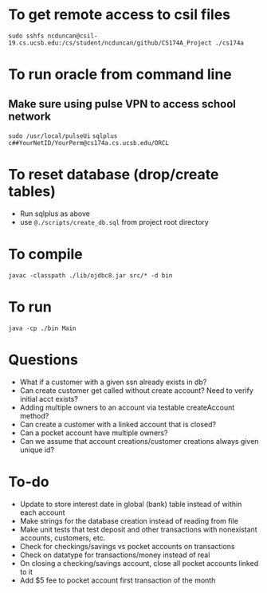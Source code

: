 
# To get remote access to csil files
`sudo sshfs ncduncan@csil-19.cs.ucsb.edu:/cs/student/ncduncan/github/CS174A_Project ./cs174a`

# To run oracle from command line
## Make sure using pulse VPN to access school network
`sudo /usr/local/pulseUi`
`sqlplus c##YourNetID/YourPerm@cs174a.cs.ucsb.edu/ORCL`

# To reset database (drop/create tables)
* Run sqlplus as above
* use `@./scripts/create_db.sql` from project root directory

# To compile
`javac -classpath ./lib/ojdbc8.jar src/* -d bin`

# To run
`java -cp ./bin Main`



# Questions
* What if a customer with a given ssn already exists in db?
* Can create customer get called without create account? Need to verify initial acct exists?
* Adding multiple owners to an account via testable createAccount method?
* Can create a customer with a linked account that is closed?
* Can a pocket account have multiple owners?
* Can we assume that account creations/customer creations always given unique id?

# To-do
* Update to store interest date in global (bank) table instead of within each account
* Make strings for the database creation instead of reading from file
* Make unit tests that test deposit and other transactions with nonexistant accounts, customers, etc.
* Check for checkings/savings vs pocket accounts on transactions
* Check on datatype for transactions/money instead of real
* On closing a checking/savings account, close all pocket accounts linked to it
* Add $5 fee to pocket account first transaction of the month